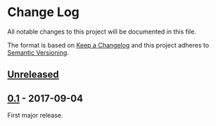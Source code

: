 # Change Log
All notable changes to this project will be documented in this file.

The format is based on [Keep a Changelog](http://keepachangelog.com/)
and this project adheres to [Semantic Versioning](http://semver.org/).


## [Unreleased]

## [0.1] - 2017-09-04
First major release.

[Unreleased]: https://github.com/plandes/flex-compile/compare/v0.1...HEAD
[0.1]: https://github.com/plandes/flex-compile/compare/772d70f...v0.1
